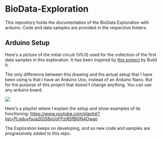 # BioData-Exploration

This repository holds the documentation of the BioData Exploration with arduino. Code and data samples are provided in the respective folders.

## Arduino Setup

Here's a picture of the initial circuit (V0.0) used for the collection of the first data samples in this exploration. It has been inspired by [this project](https://www.youtube.com/watch?v=8ogMm94AH80) by Build It.

The only difference between this drawing and the actual setup that I have been using is that I have an Arduino Uno, instead of an Arduino Nano. But for the purpose of this project that doesn't change anything. You can use any arduino board.

![](https://imgur.com/yPHuypg.png)

Here's a playlist where I explain the setup and show examples of its functioning: https://www.youtube.com/playlist?list=PLgduvfqJa2lOS8xUoFPziR5fBI0N4Owao

The Exploration keeps on developing, and so new code and samples are progressively added to this repo.
